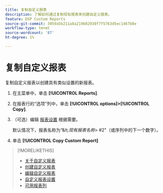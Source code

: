 ```yaml
---
title: 复制自定义报表
description: 了解如何通过复制现有报表来创建自定义报表。
feature: DSP Custom Reports
source-git-commit: 3059a5b211a8a219b02930f7f5763d5ec1467b8e
workflow-type: tm+mt
source-wordcount: '87'
ht-degree: 1%

---
```


# 复制自定义报表

复制自定义报表以创建具有类似设置的新报表。

1. 在主菜单中，单击 **[!UICONTROL Reports]**.

1. 在报表行的“选项”列中，单击 **[!UICONTROL options]>[!UICONTROL Copy]**.

1. （可选）编辑 [报表设置](/help/dsp/reports/report-settings.md) 根据需要。

   默认情况下，报表名称为“\&lt;*现有报表名称*\> \#2&quot;（或序列中的下一个数字）。

1. 单击 **[!UICONTROL Copy Custom Report]**

>[!MORELIKETHIS]
>
>* [关于自定义报表](/help/dsp/reports/report-about.md)
>* [创建自定义报表](/help/dsp/reports/report-create.md)
>* [编辑自定义报表](/help/dsp/reports/report-edit.md)
>* [自定义报表设置](/help/dsp/reports/report-settings.md)
>* [可用报表列](/help/dsp/reports/report-columns.md)

